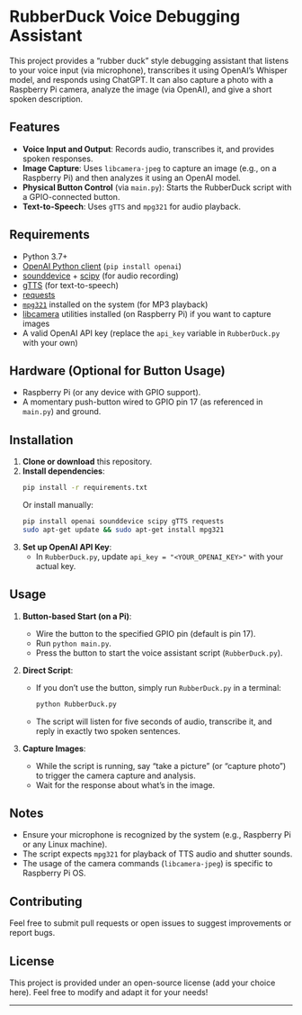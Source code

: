 # RubberDuck Voice Debugging Assistant

This project provides a “rubber duck” style debugging assistant that listens to your voice input (via microphone), transcribes it using OpenAI’s Whisper model, and responds using ChatGPT. It can also capture a photo with a Raspberry Pi camera, analyze the image (via OpenAI), and give a short spoken description.

## Features
- **Voice Input and Output**: Records audio, transcribes it, and provides spoken responses.
- **Image Capture**: Uses `libcamera-jpeg` to capture an image (e.g., on a Raspberry Pi) and then analyzes it using an OpenAI model.
- **Physical Button Control** (via `main.py`): Starts the RubberDuck script with a GPIO-connected button.
- **Text-to-Speech**: Uses `gTTS` and `mpg321` for audio playback.

## Requirements
- Python 3.7+  
- [OpenAI Python client](https://pypi.org/project/openai/) (`pip install openai`)
- [sounddevice](https://pypi.org/project/sounddevice/) + [scipy](https://pypi.org/project/scipy/) (for audio recording)
- [gTTS](https://pypi.org/project/gTTS/) (for text-to-speech)
- [requests](https://pypi.org/project/requests/)
- [`mpg321`](https://packages.debian.org/mpg321) installed on the system (for MP3 playback)
- [libcamera](https://www.raspberrypi.com/documentation/computers/camera_software.html) utilities installed (on Raspberry Pi) if you want to capture images
- A valid OpenAI API key (replace the `api_key` variable in `RubberDuck.py` with your own)

## Hardware (Optional for Button Usage)
- Raspberry Pi (or any device with GPIO support).
- A momentary push-button wired to GPIO pin 17 (as referenced in `main.py`) and ground.

## Installation
1. **Clone or download** this repository.  
2. **Install dependencies**:  
   ```bash
   pip install -r requirements.txt
   ```
   Or install manually:  
   ```bash
   pip install openai sounddevice scipy gTTS requests
   sudo apt-get update && sudo apt-get install mpg321
   ```
3. **Set up OpenAI API Key**:  
   - In `RubberDuck.py`, update `api_key = "<YOUR_OPENAI_KEY>"` with your actual key.

## Usage
1. **Button-based Start (on a Pi)**:
   - Wire the button to the specified GPIO pin (default is pin 17).  
   - Run `python main.py`.  
   - Press the button to start the voice assistant script (`RubberDuck.py`).

2. **Direct Script**:
   - If you don’t use the button, simply run `RubberDuck.py` in a terminal:
     ```bash
     python RubberDuck.py
     ```
   - The script will listen for five seconds of audio, transcribe it, and reply in exactly two spoken sentences.

3. **Capture Images**:
   - While the script is running, say “take a picture” (or “capture photo”) to trigger the camera capture and analysis.
   - Wait for the response about what’s in the image.

## Notes
- Ensure your microphone is recognized by the system (e.g., Raspberry Pi or any Linux machine).
- The script expects `mpg321` for playback of TTS audio and shutter sounds.
- The usage of the camera commands (`libcamera-jpeg`) is specific to Raspberry Pi OS.

## Contributing
Feel free to submit pull requests or open issues to suggest improvements or report bugs.

## License
This project is provided under an open-source license (add your choice here). Feel free to modify and adapt it for your needs!

---
